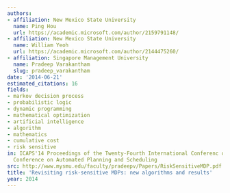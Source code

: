 ```yaml
---
authors:
- affiliation: New Mexico State University
  name: Ping Hou
  url: https://academic.microsoft.com/author/2159791148/
- affiliation: New Mexico State University
  name: William Yeoh
  url: https://academic.microsoft.com/author/2144475260/
- affiliation: Singapore Management University
  name: Pradeep Varakantham
  slug: pradeep_varakantham
date: '2014-06-21'
estimated_citations: 16
fields:
- markov decision process
- probabilistic logic
- dynamic programming
- mathematical optimization
- artificial intelligence
- algorithm
- mathematics
- cumulative cost
- risk sensitive
in: ICAPS'14 Proceedings of the Twenty-Fourth International Conferenc on International
  Conference on Automated Planning and Scheduling
src: http://www.mysmu.edu/faculty/pradeepv/Papers/RiskSensitiveMDP.pdf
title: 'Revisiting risk-sensitive MDPs: new algorithms and results'
year: 2014
---
```

